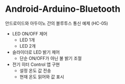 # Android-Arduino-Bluetooth
안드로이드와 아두이노 간의 블루투스 통신 예제 (HC-05)
* LED ON/OFF 제어
  - LED 1개
  - LED 2개
* 슬라이더로 LED 밝기 제어
  - 단순 ON/OFF가 아닌 불 밝기 조절
* 전기 히터 Control 앱 구현
  - 설정 온도 값 전송
  - 현재 온도 읽어와 값 표시
